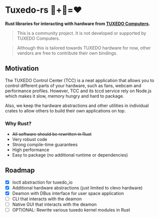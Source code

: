 # Tuxedo-rs 🐧+🦀=❤️

**Rust libraries for interacting with hardware from [TUXEDO Computers](https://www.tuxedocomputers.com).**

> This is a community project. It is not developed or supported by TUXEDO Computers.

> Although this is tailored towards TUXEDO hardware for now, other vendors are free to contribute their own bindings.

## Motivation

The TUXEDO Control Center (TCC) is a neat application that allows you to control different parts of your hardware, such as fans, webcam and performance profiles.
However, TCC and its tccd service rely on Node.js which makes it slow, memory hungry and hard to package.

Also, we keep the hardware abstractions and other utilities in individual crates to allow others to build their own applications on top.

### Why Rust?

- ~~All software should be rewritten in Rust~~
- Very robust code
- Strong compile-time guarantees
- High performance
- Easy to package (no additional runtime or dependencies)

## Roadmap

- [x] Ioctl abstraction for tuxedo_io
- [x] Additional hardware abstractions (just limited to clevo hardware)
- [x] Deamon with DBus interface for user space application
- [ ] CLI that interacts with the deamon
- [ ] Native GUI that interacts with the deamon
- [ ] OPTIONAL: Rewrite various tuxedo kernel modules in Rust
